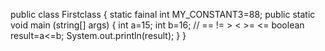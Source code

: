 public class Firstclass {
static fainal int MY_CONSTANT3=88;
public static void main (string[] args) {
int a=15;
int b=16;
// == != > < >= <=
boolean result=a<=b;
System.out.println(result);
}
}
